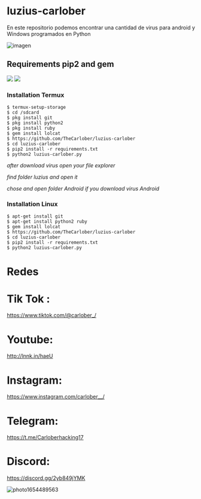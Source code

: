 # luzius-carlober
En este repositorio podemos encontrar una cantidad de virus para android y Windows programados en Python

![imagen](https://user-images.githubusercontent.com/86197463/176034713-ccb08e71-7883-43a0-9bb3-7f1083e49a13.png)


## Requirements pip2 and gem
![](https://img.shields.io/badge/pip2-requests%20&%20tqdm-brightgreen.svg)
![](https://img.shields.io/badge/gem-lolcat-blue.svg)

### Installation Termux
```
$ termux-setup-storage
$ cd /sdcard
$ pkg install git
$ pkg install python2
$ pkg install ruby
$ gem install lolcat
$ https://github.com/TheCarlober/luzius-carlober
$ cd luzius-carlober
$ pip2 install -r requirements.txt
$ python2 luzius-carlober.py
```

*after download virus open your file explorer*

*find folder luzius and open it*

*chose and open folder Android if you download virus Android*
### Installation Linux
```
$ apt-get install git
$ apt-get install python2 ruby
$ gem install lolcat
$ https://github.com/TheCarlober/luzius-carlober
$ cd luzius-carlober
$ pip2 install -r requirements.txt
$ python2 luzius-carlober.py
```

# Redes

# Tik Tok : 
https://www.tiktok.com/@carlober_/

# Youtube: 
http://lnnk.in/haeU

# Instagram: 
https://www.instagram.com/carlober__/

# Telegram: 
https://t.me/Carloberhacking17

# Discord: 

https://discord.gg/2yb849jYMK



![photo1654489563](https://user-images.githubusercontent.com/86197463/175801519-73294cab-e83a-447b-854f-c30fcadc4786.jpeg)







